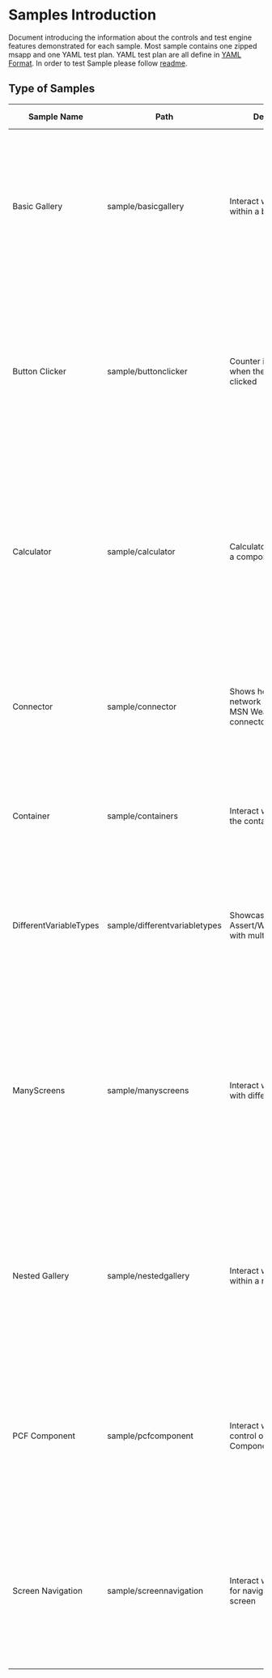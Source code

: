# Samples Introduction

Document introducing the information about the controls and test engine features demonstrated for each sample. Most sample contains one zipped msapp and one YAML test plan. YAML test plan are all define in [YAML Format](https://github.com/microsoft/PowerApps-TestEngine/blob/main/docs/Yaml/README.md). In order to test Sample please follow [readme](https://github.com/microsoft/PowerApps-TestEngine).

## Type of Samples


| Sample Name | Path | Description |  Features Demonstrated |
| -- | -- | -- | -- | 
| Basic Gallery | sample/basicgallery | Interact with controls within a basic gallery | Assert `Label` Text to be the first item("Lorem ipsum 1") in the gallery. Select on the `NextArrow` in first row on gallery. Assert `Label` Text to be second item("Lorem ipsum 2") to validate the label in the 2nd row of the gallery to verifies that you can interact with controls within a basic gallery.|
| Button Clicker | sample/buttonclicker | Counter increments when the button is clicked |  Test settings and environment can be a pointer to another YAML file. OnTestCaseStart, OnTestCaseComplete and OnTestSuiteComplete are supported.   Wait for the `label`to be certain number("0"). Select on the `Button`. Assert `label` to be number+1("1") to verifies that counter increments when the button is clicked.
| Calculator| sample/calculator |  Calculator app works as a component |A component for Calculator with two labels for number input, one `lable` for calculated result and four `Button` for Add, Subtract, Multiply and Divide. Assert two input label to certain number("100", "100"). Select on one of four `Button`(Add). Assert result `Label` to right value("200") to Verifies that the calculator app works.
| Connector | sample/connector | Shows how to mock network requests with MSN Weather connector | Use SetProperty to set `TextInput` to a String("Atlanta"). Select on `Button`. Assert `Label` to a string ("You are seeing the mock response") to verifies that you can mock network requests. Check [Connection](https://docs.microsoft.com/en-us/connectors/connector-reference/connector-reference-powerapps-connectors) for more information.
| Container | sample/containers | Interact with control in the container |Select on the `Button`. Assert `label` to be number+1("1") to verifies that you can interact with control in the container.Check [Container control](https://docs.microsoft.com/en-us/power-apps/maker/canvas-apps/controls/control-container) for more information.
 |DifferentVariableTypes| sample/differentvariabletypes | Showcases usage of Assert/Wait/SetProperty with multiple types |Use Wait, SetProperty, and Assert function to test `TextInput`, `Rating`, `Toggle`, `DatePicker`, `Dropdown`, `ComboBox` control to make sure DateType like String, Number, Boolean, Date, Record, and Table works.
 |ManyScreens| sample/manyscreens | Interact with controls with different screens |Three Screens on the canvas app. First 'Home Screem' have two `Button` navigate to other two screen. Other two Screen 'Label Screen' and 'Gallery Screen' each have one `Button` navigate to the 'Home Screem'. Select on the 'Label Screen ' `Button`. Assert `label1` to be string on 'Label Screen'("Hello world!") to verifies that you can interact with controls on other screens.
 |Nested Gallery| sample/nestedgallery | Interact with controls within a nested gallery |Two Gallery and two label each with column and row. Column Gallery inside row Gallery.  `Select` 1st row in the row gallery. `Assert` row `Label` to validate that the selected row is updated. `Select` 2nd column in the column gallery. `Assert` column `Label` to validate that the selected column is updated. 
 |PCF Component| sample/pcfcomponent | Interact with increment control of the PCF Component |Import PCF Component in the canvsas app. Use SetProperty to set `IncrementControl1` to a number(10). Assert `IncrementControl1` to a number (10) to verifies that you can interact with increment control of the PCF Component. Check [PCF Component](https://docs.microsoft.com/en-us/power-apps/developer/component-framework/overview) for more information.
 |Screen Navigation|sample/screennavigation | Interact with controls for navigate to different screen |Two Screens and labels on the canvas app. 'Screen1' have `Button2` navigate to second screen. 'Screen2' have `Button1` navigate to first screen. Select on the `Button2`. Assert `label2` to be the string("Screen2") to verifies that you can interact with controls for screen navigation.
